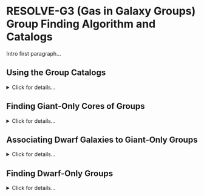 # RESOLVE-G3 (Gas in Galaxy Groups) Group Finding Algorithm and Catalogs

Intro first paragraph...


## Using the Group Catalogs
<details><summary>Click for details...</summary>

</details>

## Finding Giant-Only Cores of Groups
<details><summary>Click for details...</summary>

Some details on this...


</details>

## Associating Dwarf Galaxies to Giant-Only Groups
<details><summary>Click for details...</summary>

Some details on this...


</details>

## Finding Dwarf-Only Groups
<details><summary>Click for details...</summary>

With dwarf galaxies now associated to giant-only groups, we have a catalog of "giant+dwarf" groups, and the remaining step in the group finder is to search for dwarf-only groups -- groups that would have been missed because they do not contain a giant galaxy to be associated with. We have written an algorithm called "iterative combination" to perform this step, which is contained in the `iterativecombination.py` file. This algorithm uses an iterative approach, trying to merge nearest-neighbor pairs of "potential groups" based on the sizes of similarly-luminous giant+dwarf groups. The steps of this algorithm are:

* 1. Assign all ungrouped dwarfs (following step 2: association) to N=1 "potential" groups.
* 2. Use a k-d tree to identify pairs of nearest-neighbor potential groups (i.e., a pair of potential groups where each group is a NN to the other).
* 3. For every nearest-neighbor pair, check if the pair should be merged into a single group:
   * a. Compute the integrated r-band absolute magnitude of all member galaxies belonging to the pair.
   * b. Determine the ~98th percentile of individual galaxy projected radii and peculiar velociies, `r_proj` and `dv_proj`, observed in giant+dwarf groups (identified in step 2) of the same group-integrated luminosity.
   * c. If all individual galaxies shared between the nearest-neighbor of potential groups can fit within the boundaries `r_proj` and `dv_proj`, computed from the center of the two potential groups, then we merge them into a single group. Else, we leave them alone.
* 4. Repeat from (2) until the dwarf-only group catalog has converged, when the potential groups are no longer merging between interations.







</details>
